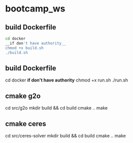 # bootcamp_ws

## build Dockerfile
```bash
cd docker
__if don't have authority__
chmod +x build.sh
./build.sh
```

## build Dockerfile
cd docker
__if don't have authority__
chmod +x run.sh
./run.sh

## cmake g2o
cd src/g2o
mkdir build && cd build
cmake ..
make

## cmake ceres
cd src/ceres-solver
mkdir build && cd build
cmake ..
make
